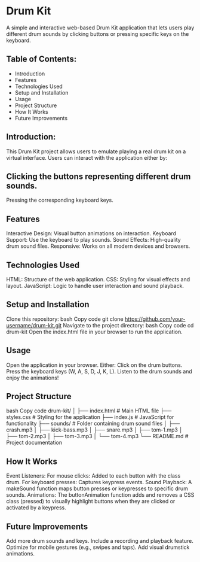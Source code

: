 # Drum Kit
A simple and interactive web-based Drum Kit application that lets users play different drum sounds by clicking buttons or pressing specific keys on the keyboard.

 ## Table of Contents:
- Introduction
- Features
- Technologies Used
- Setup and Installation
- Usage
- Project Structure
- How It Works
- Future Improvements
 
## Introduction:
This Drum Kit project allows users to emulate playing a real drum kit on a virtual interface. Users can interact with the application either by:

## Clicking the buttons representing different drum sounds.
Pressing the corresponding keyboard keys.
## Features
Interactive Design: Visual button animations on interaction.
Keyboard Support: Use the keyboard to play sounds.
Sound Effects: High-quality drum sound files.
Responsive: Works on all modern devices and browsers.
## Technologies Used
HTML: Structure of the web application.
CSS: Styling for visual effects and layout.
JavaScript: Logic to handle user interaction and sound playback.
## Setup and Installation
Clone this repository:
bash
Copy code
git clone https://github.com/your-username/drum-kit.git
Navigate to the project directory:
bash
Copy code
cd drum-kit
Open the index.html file in your browser to run the application.
## Usage
Open the application in your browser.
Either:
Click on the drum buttons.
Press the keyboard keys (W, A, S, D, J, K, L).
Listen to the drum sounds and enjoy the animations!
## Project Structure
bash
Copy code
drum-kit/
│
├── index.html        # Main HTML file
├── styles.css        # Styling for the application
├── index.js          # JavaScript for functionality
├── sounds/           # Folder containing drum sound files
│   ├── crash.mp3
│   ├── kick-bass.mp3
│   ├── snare.mp3
│   ├── tom-1.mp3
│   ├── tom-2.mp3
│   ├── tom-3.mp3
│   └── tom-4.mp3
└── README.md         # Project documentation
## How It Works
Event Listeners:
For mouse clicks: Added to each button with the class drum.
For keyboard presses: Captures keypress events.
Sound Playback:
A makeSound function maps button presses or keypresses to specific drum sounds.
Animations:
The buttonAnimation function adds and removes a CSS class (pressed) to visually highlight buttons when they are clicked or activated by a keypress.
## Future Improvements
Add more drum sounds and keys.
Include a recording and playback feature.
Optimize for mobile gestures (e.g., swipes and taps).
Add visual drumstick animations.
